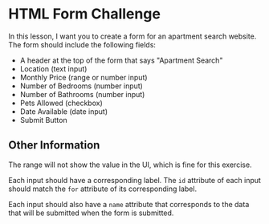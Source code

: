 # HTML Form Challenge

In this lesson, I want you to create a form for an apartment search website. The form should include the following fields:

- A header at the top of the form that says "Apartment Search"
- Location (text input)
- Monthly Price (range or number input)
- Number of Bedrooms (number input)
- Number of Bathrooms (number input)
- Pets Allowed (checkbox)
- Date Available (date input)
- Submit Button

## Other Information

The range will not show the value in the UI, which is fine for this exercise.

Each input should have a corresponding label. The `id` attribute of each input should match the `for` attribute of its corresponding label.

Each input should also have a `name` attribute that corresponds to the data that will be submitted when the form is submitted.